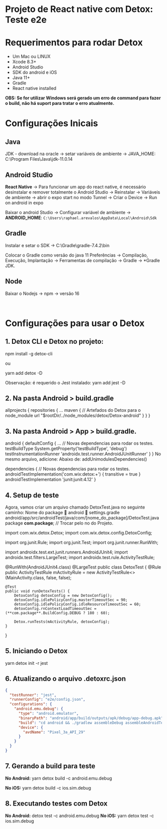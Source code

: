 # Projeto de React native com Detox: Teste e2e

# Requerimentos para rodar Detox

* Um Mac ou LINUX 
* Xcode 8.3+
* Android Studio
* SDK do android e iOS
* Java 11+
* Gradle
* React native installed

**OBS: Se for utilizar Windows será gerado um erro de command para fazer o build, não há suport para tratar o erro atualmente.**


# Configurações Inicais

## Java

JDK - download na oracle → setar variáveis de ambiente → JAVA_HOME: C:\Program Files\Java\jdk-11.0.14

## Android Studio

**React Native** → Para funcionar um app do react native, é necessário desinstalar e remover totalmente o Android Studio → Reinstalar → Variáveis de ambiente → abrir o expo start no modo Tunnel → Criar o Device → Run on android in expo

Baixar o android Studio → Configurar variável de ambiente →
**ANDROID_HOME**: `C:\Users\raphael.arevalos\AppData\Local\Android\Sdk`


## Gradle 
Instalar e setar o SDK → C:\Gradle\gradle-7.4.2\bin

Colocar o Gradle como versão do java 11
Preferências → Compilação, Execução, Implantação → Ferramentas de compilação → Gradle → *Gradle JDK.


## Node

Baixar o Nodejs → npm → versão 16 

 
# Configurações para usar o Detox

## 1. Detox CLI e Detox no projeto:

npm install -g detox-cli

ou

yarn add detox -D

Observação: é requerido o Jest instalado: yarn add jest -D


## 2. Na pasta Android > build.gradle

allprojects {
    repositories {
				...
        maven {
            // Artefados do Detox para o node_module
            url "$rootDir/../node_modules/detox/Detox-android"
        }
    }
}


## 3. Na pasta Android > App > build.gradle.

android {
    defaultConfig {
				...
        // Novas dependencias para rodar os testes.
        testBuildType System.getProperty('testBuildType', 'debug')
        testInstrumentationRunner 'androidx.test.runner.AndroidJUnitRunner'
    }
}
No mesmo arquivo, adicione:
Abaixo de:
 addUnimodulesDependencies()
    
dependencies {
		// Novas dependencias para rodar os testes.
    androidTestImplementation('com.wix:detox:+') { transitive = true }
    androidTestImplementation 'junit:junit:4.12'
}


## 4. Setup de teste
Agora, vamos criar um arquivo chamado DetoxTest.java no seguinte caminho:
Nome do package  android  settings.gradle
android/app/src/androidTest/java/com/[nome_do_package]/DetoxTest.java
package **com.package**; // Trocar pelo no do Projeto.

import com.wix.detox.Detox;
import com.wix.detox.config.DetoxConfig;

import org.junit.Rule;
import org.junit.Test;
import org.junit.runner.RunWith;

import androidx.test.ext.junit.runners.AndroidJUnit4;
import androidx.test.filters.LargeTest;
import androidx.test.rule.ActivityTestRule;

@RunWith(AndroidJUnit4.class)
@LargeTest
public class DetoxTest {
    @Rule
    public ActivityTestRule<MainActivity> mActivityRule = new ActivityTestRule<>(MainActivity.class, false, false);

    @Test
    public void runDetoxTests() {
        DetoxConfig detoxConfig = new DetoxConfig();
        detoxConfig.idlePolicyConfig.masterTimeoutSec = 90;
        detoxConfig.idlePolicyConfig.idleResourceTimeoutSec = 60;
        detoxConfig.rnContextLoadTimeoutSec = (**com.package**.BuildConfig.DEBUG ? 180 : 60);

        Detox.runTests(mActivityRule, detoxConfig);
    }
}

## 5. Iniciando o Detox

yarn detox init -r jest

## 6. Atualizando o arquivo .detoxrc.json

~~~json
{
  "testRunner": "jest",
  "runnerConfig": "e2e/config.json",
  "configurations": {
    "android.emu.debug": {
      "type": "android.emulator",
      "binaryPath": "android/app/build/outputs/apk/debug/app-debug.apk",
      "build": "cd android && ./gradlew assembleDebug assembleAndroidTest -DtestBuildType=debug && cd ..",
      "device": {
        "avdName": "Pixel_3a_API_29"
      }
    }
  }
}

~~~

## 7. Gerando a build para teste

**No Android:**
yarn detox build -c android.emu.debug

**No iOS:**
yarn detox build -c ios.sim.debug


## 8. Executando testes com Detox

**No Android:** detox test -c android.emu.debug 
**No iOS:** yarn detox test -c ios.sim.debug
